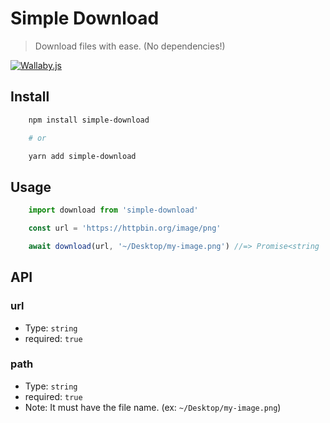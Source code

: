 # Simple Download
> Download files with ease. (No dependencies!)

[![Wallaby.js](https://img.shields.io/badge/wallaby.js-powered-blue.svg?style=for-the-badge&logo=github)](https://wallabyjs.com/oss/)

## Install
```bash
	npm install simple-download

	# or

	yarn add simple-download
```


## Usage
```ts
	import download from 'simple-download'

	const url = 'https://httpbin.org/image/png'

	await download(url, '~/Desktop/my-image.png') //=> Promise<string | Buffer>
```

## API

### url
- Type: `string`
- required: `true`

### path
- Type: `string`
- required: `true`
- Note: It must have the file name. (ex: `~/Desktop/my-image.png`)
